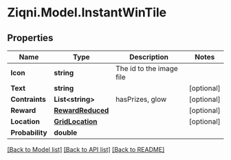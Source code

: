 
# Ziqni.Model.InstantWinTile

## Properties

Name | Type | Description | Notes
------------ | ------------- | ------------- | -------------
**Icon** | **string** | The id to the image file | 
**Text** | **string** |  | [optional] 
**Contraints** | **List&lt;string&gt;** | hasPrizes, glow | [optional] 
**Reward** | [**RewardReduced**](RewardReduced.md) |  | [optional] 
**Location** | [**GridLocation**](GridLocation.md) |  | [optional] 
**Probability** | **double** |  | 

[[Back to Model list]](../README.md#documentation-for-models)
[[Back to API list]](../README.md#documentation-for-api-endpoints)
[[Back to README]](../README.md)

